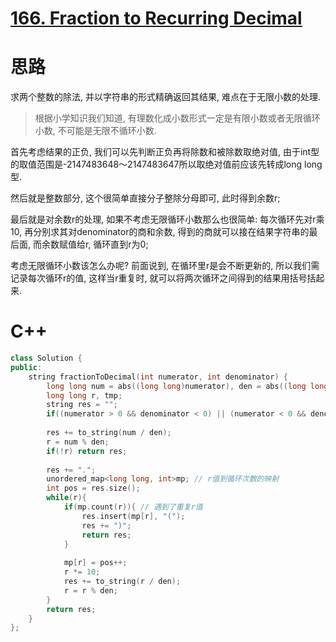 # [166. Fraction to Recurring Decimal](https://leetcode.com/problems/fraction-to-recurring-decimal/)
# 思路
求两个整数的除法, 并以字符串的形式精确返回其结果, 难点在于无限小数的处理. 

> 根据小学知识我们知道, 有理数化成小数形式一定是有限小数或者无限循环小数, 不可能是无限不循环小数. 

首先考虑结果的正负, 我们可以先判断正负再将除数和被除数取绝对值, 由于int型的取值范围是-2147483648～2147483647所以取绝对值前应该先转成long long型.

然后就是整数部分, 这个很简单直接分子整除分母即可, 此时得到余数r;

最后就是对余数r的处理, 如果不考虑无限循环小数那么也很简单: 
每次循环先对r乘10, 再分别求其对denominator的商和余数, 得到的商就可以接在结果字符串的最后面, 而余数赋值给r, 循环直到r为0;

考虑无限循环小数该怎么办呢? 前面说到, 在循环里r是会不断更新的, 所以我们需记录每次循环r的值, 这样当r重复时, 就可以将两次循环之间得到的结果用括号括起来.

# C++
``` C++
class Solution {
public:
    string fractionToDecimal(int numerator, int denominator) {
        long long num = abs((long long)numerator), den = abs((long long)denominator);
        long long r, tmp;
        string res = "";
        if((numerator > 0 && denominator < 0) || (numerator < 0 && denominator > 0)) res += "-";
        
        res += to_string(num / den);
        r = num % den;
        if(!r) return res;
        
        res += ".";
        unordered_map<long long, int>mp; // r值到循环次数的映射
        int pos = res.size();
        while(r){
            if(mp.count(r)){ // 遇到了重复r值
                res.insert(mp[r], "(");
                res += ")";
                return res;
            }
            
            mp[r] = pos++;
            r *= 10;
            res += to_string(r / den);
            r = r % den;
        }
        return res;
    }
};
```

